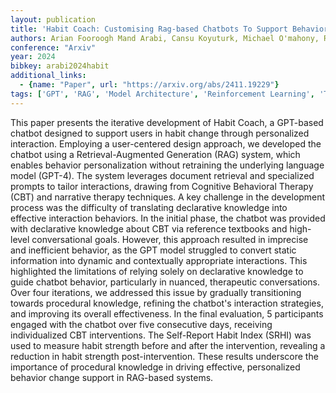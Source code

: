 ```yaml
---
layout: publication
title: 'Habit Coach: Customising Rag-based Chatbots To Support Behavior Change'
authors: Arian Fooroogh Mand Arabi, Cansu Koyuturk, Michael O'mahony, Raffaella Calati, Dimitri Ognibene
conference: "Arxiv"
year: 2024
bibkey: arabi2024habit
additional_links:
  - {name: "Paper", url: "https://arxiv.org/abs/2411.19229"}
tags: ['GPT', 'RAG', 'Model Architecture', 'Reinforcement Learning', 'Training Techniques', 'Prompting']
---
```

This paper presents the iterative development of Habit Coach, a GPT-based
chatbot designed to support users in habit change through personalized
interaction. Employing a user-centered design approach, we developed the
chatbot using a Retrieval-Augmented Generation (RAG) system, which enables
behavior personalization without retraining the underlying language model
(GPT-4). The system leverages document retrieval and specialized prompts to
tailor interactions, drawing from Cognitive Behavioral Therapy (CBT) and
narrative therapy techniques. A key challenge in the development process was
the difficulty of translating declarative knowledge into effective interaction
behaviors. In the initial phase, the chatbot was provided with declarative
knowledge about CBT via reference textbooks and high-level conversational
goals. However, this approach resulted in imprecise and inefficient behavior,
as the GPT model struggled to convert static information into dynamic and
contextually appropriate interactions. This highlighted the limitations of
relying solely on declarative knowledge to guide chatbot behavior, particularly
in nuanced, therapeutic conversations. Over four iterations, we addressed this
issue by gradually transitioning towards procedural knowledge, refining the
chatbot's interaction strategies, and improving its overall effectiveness. In
the final evaluation, 5 participants engaged with the chatbot over five
consecutive days, receiving individualized CBT interventions. The Self-Report
Habit Index (SRHI) was used to measure habit strength before and after the
intervention, revealing a reduction in habit strength post-intervention. These
results underscore the importance of procedural knowledge in driving effective,
personalized behavior change support in RAG-based systems.
